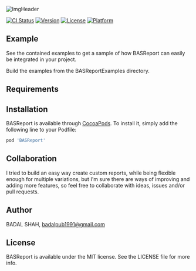 


![ImgHeader](https://user-images.githubusercontent.com/11573422/82730188-92281680-9d1b-11ea-9b64-2a316986bc77.gif)

[![CI Status](https://img.shields.io/travis/badalpub1991@gmail.com/BASReport.svg?style=flat)](https://travis-ci.org/badalpub1991@gmail.com/BASReport)
[![Version](https://img.shields.io/cocoapods/v/BASReport.svg?style=flat)](https://cocoapods.org/pods/BASReport)
[![License](https://img.shields.io/cocoapods/l/BASReport.svg?style=flat)](https://cocoapods.org/pods/BASReport)
[![Platform](https://img.shields.io/cocoapods/p/BASReport.svg?style=flat)](https://cocoapods.org/pods/BASReport)

## Example

See the contained examples to get a sample of how BASReport can easily be integrated in your project.

Build the examples from the BASReportExamples directory.

## Requirements

## Installation

BASReport is available through [CocoaPods](https://cocoapods.org). To install
it, simply add the following line to your Podfile:

```ruby
pod 'BASReport'
```
## Collaboration
I tried to build an easy way create custom reports, while being flexible enough for multiple variations, but I'm sure there are ways of improving and adding more features, so feel free to collaborate with ideas, issues and/or pull requests.

## Author

BADAL SHAH, badalpub1991@gmail.com

## License

BASReport is available under the MIT license. See the LICENSE file for more info.
